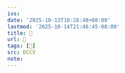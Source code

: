 ```yaml
---
ivs:
date: '2025-10-13T10:28:48+08:00'
lastmod: '2025-10-14T21:46:45-08:00'
title: 􄖝
url: 􄖝
tags: [𣨇]
src: DCCV
note:
---
```

